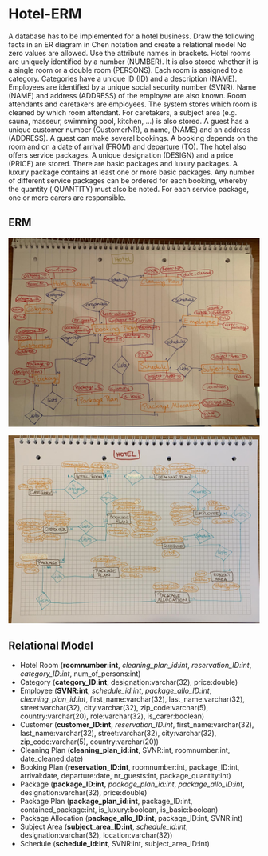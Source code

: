 # Hotel-ERM
A database has to be implemented for a hotel business. Draw the following facts in an ER diagram in Chen notation and create a relational model No zero values are allowed. Use the attribute names in brackets.
Hotel rooms are uniquely identified by a number (NUMBER). It is also stored whether it is a single room or a double room (PERSONS). Each room is assigned to a category. Categories have a unique ID (ID) and a description (NAME).
Employees are identified by a unique social security number (SVNR). Name (NAME) and address (ADDRESS) of the employee are also known. Room attendants and caretakers are employees. The system stores which room is cleaned by which room attendant. For caretakers, a subject area (e.g. sauna, masseur, swimming pool, kitchen, ...) is also stored.
A guest has a unique customer number (CustomerNR), a name, (NAME) and an address (ADDRESS). A guest can make several bookings. A booking depends on the room and on a date of arrival (FROM) and departure (TO).
The hotel also offers service packages. A unique designation (DESIGN) and a price (PRICE) are stored. There are basic packages and luxury packages. A luxury package contains at least one or more basic packages. Any number of different service packages can be ordered for each booking, whereby the quantity ( QUANTITY) must also be noted. For each service package, one or more carers are responsible.

## ERM

![ER-Model](hotel-erm.jpeg)

![Hotel ERM](hotel2.jpeg)

## Relational Model

* Hotel Room (**roomnumber:int**, *cleaning_plan_id:int*, *reservation_ID:int*, *category_ID:int*, num_of_persons:int)
* Category (**category_ID:int**, designation:varchar(32), price:double)
* Employee (**SVNR:int**, *schedule_id:int*, *package_allo_ID:int*, *cleaning_plan_id:int*, first_name:varchar(32), last_name:varchar(32), street:varchar(32), city:varchar(32), zip_code:varchar(5), country:varchar(20), role:varchar(32), is_carer:boolean)
* Customer (**customer_ID:int**, *reservation_ID:int*, first_name:varchar(32), last_name:varchar(32), street:varchar(32), city:varchar(32), zip_code:varchar(5), country:varchar(20))
* Cleaning Plan (**cleaning_plan_id:int**, SVNR:int, roomnumber:int, date_cleaned:date)
* Booking Plan (**reservation_ID:int**, roomnumber:int, package_ID:int, arrival:date, departure:date, nr_guests:int, package_quantity:int)
* Package (**package_ID:int**, *package_plan_id:int*, *package_allo_ID:int*, designation:varchar(32), price:double)
* Package Plan (**package_plan_id:int**, package_ID:int, contained_package:int, is_luxury:boolean, is_basic:boolean)
* Package Allocation (**package_allo_ID:int**, package_ID:int, SVNR:int)
* Subject Area (**subject_area_ID:int**, *schedule_id:int*, designation:varchar(32), location:varchar(32))
* Schedule (**schedule_id:int**, SVNR:int, subject_area_ID:int)

